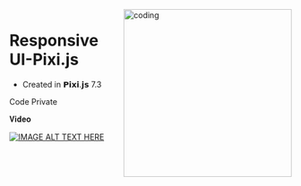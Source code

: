 <img align="right" alt="coding" src="https://www.google.com/search?q=responsive+UI+gif&tbm=isch&ved=2ahUKEwjn_cT25OeDAxWbiv0HHUYRD7oQ2-cCegQIABAA&oq=responsive+UI+gif&gs_lcp=CgNpbWcQAzoECCMQJzoHCAAQgAQQEzoICAAQBxAeEBM6CAgAEAgQHhATOgYIABAeEBM6CAgAEAUQHhATULcMWNAWYLsaaABwAHgAgAFEiAHQApIBATWYAQCgAQGqAQtnd3Mtd2l6LWltZ8ABAQ&sclient=img&ei=oIupZeetPJuV9u8PxqK80As&bih=955&biw=1920#imgrc=D18c7Fd1HPdZMM"  width="300" height="300">

# Responsive UI-Pixi.js
* Created in 𝗣𝗶𝘅𝗶.𝗷𝘀 7.3

Code Private


𝐕𝐢𝐝𝐞𝐨



 [![IMAGE ALT TEXT HERE](https://img.youtube.com/vi/GYJZpEwKrQo/0.jpg)](https://www.youtube.com/watch?v=GYJZpEwKrQo)
